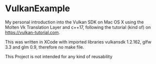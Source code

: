 # VulkanExample
My personal introduction into the Vulkan SDK on Mac OS X using the Molten Vk Translation Layer and c++17, following the tutorial (kind of) on https://vulkan-tutorial.com.

This was written in XCode with imported libraries vulkansdk 1.2.162, glfw 3.3 and glm 0.9, therefore no make file.

This Project is not intended for any kind of reusability
